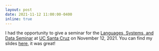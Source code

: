 ```yaml
---
layout: post
date: 2021-11-12 11:00:00-0400
inline: true
---
```


I had the opportunity to give a seminar for the [Languages, Systems, and Data Seminar](https://lsd.ucsc.edu/lsd-seminar/2021fa/) at [UC Santa Cruz](https://www.ucsc.edu/) on November 12, 2021. You can find my slides [here](https://giuliaguidi.github.io/teaching/), it was great!
